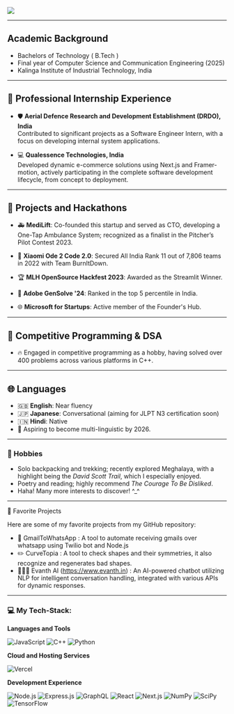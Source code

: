 

![](https://komarev.com/ghpvc/?username=StillAbeginnerr&color=green)

---
## Academic Background
- Bachelors of Technology ( B.Tech )
- Final year of Computer Science and Communication Engineering (2025)
- Kalinga Institute of Industrial Technology, India
---

## 🌟 Professional Internship Experience
- 🛡️ **Aerial Defence Research and Development Establishment (DRDO), India**  
  Contributed to significant projects as a Software Engineer Intern, with a focus on developing internal system applications.

- 💻 **Qualessence Technologies, India**  
  Developed dynamic e-commerce solutions using Next.js and Framer-motion, actively participating in the complete software development lifecycle, from concept to deployment.

---

## 🚀 Projects and Hackathons
- 🚑 **MediLift**: Co-founded this startup and served as CTO, developing a One-Tap Ambulance System; recognized as a finalist in the Pitcher’s Pilot Contest 2023.

- 🥇 **Xiaomi Ode 2 Code 2.0**: Secured All India Rank 11 out of 7,806 teams in 2022 with Team BurnItDown.

- 🏆 **MLH OpenSource Hackfest 2023**: Awarded as the Streamlit Winner.

- 🎨 **Adobe GenSolve '24**: Ranked in the top 5 percentile in India.

- 🌐 **Microsoft for Startups**: Active member of the Founder's Hub.

---

## 🧩 Competitive Programming & DSA
- 🔥 Engaged in competitive programming as a hobby, having solved over 400 problems across various platforms in C++.

---

## 🌐 Languages
- 🇬🇧 **English**: Near fluency  
- 🇯🇵 **Japanese**: Conversational (aiming for JLPT N3 certification soon)  
- 🇮🇳 **Hindi**: Native  
- 🌱 Aspiring to become multi-linguistic by 2026.

---

### 🎒 Hobbies

  - Solo backpacking and trekking; recently explored Meghalaya, with a highlight being the *David Scott Trail*, which I especially enjoyed.
  - Poetry and reading; highly recommend *The Courage To Be Disliked*.
  - Haha! Many more interests to discover! ^_^

---

🌟 Favorite Projects

Here are some of my favorite projects from my GitHub repository:

-	💬 GmailToWhatsApp : A tool to automate receiving gmails over whatsapp using Twilio bot and Node.js
-	✏️ CurveTopia : A tool to check shapes and their symmetries, it also recognize and regenerates bad shapes.
-	🙎🏻‍♂️ Evanth AI (https://www.evanth.in) : An AI-powered chatbot utilizing NLP for intelligent conversation handling, integrated with various APIs for dynamic responses.

---

### 💻 My Tech-Stack:

**Languages and Tools**

![JavaScript](https://img.shields.io/badge/Javascript-F7DF1E?style=for-the-badge&logo=Javascript&logoColor=black)
![C++](https://img.shields.io/badge/C++-FF6C37?style=for-the-badge&logo=C%2B%2B&logoColor=white)
![Python](https://img.shields.io/badge/python-3670A0?style=for-the-badge&logo=python&logoColor=ffdd54)

**Cloud and Hosting Services**

![Vercel](https://img.shields.io/badge/Vercel-000000.svg?style=for-the-badge&logo=Vercel&logoColor=white)

**Development Experience**

![Node.js](https://img.shields.io/badge/Node.js-339933?style=for-the-badge&logo=nodedotjs&logoColor=white)
![Express.js](https://img.shields.io/badge/Express.js-000000?style=for-the-badge&logo=express&logoColor=white)
![GraphQL](https://img.shields.io/badge/GraphQL-E10098.svg?style=for-the-badge&logo=GraphQL&logoColor=white)
![React](https://img.shields.io/badge/React-20232A?style=for-the-badge&logo=react&logoColor=61DAFB)
![Next.js](https://img.shields.io/badge/Next-black?style=for-the-badge&logo=next.js&logoColor=white)
![NumPy](https://img.shields.io/badge/numpy-%23013243.svg?style=for-the-badge&logo=numpy&logoColor=white)
![SciPy](https://img.shields.io/badge/SciPy-%230C55A5.svg?style=for-the-badge&logo=scipy&logoColor=white)
![TensorFlow](https://img.shields.io/badge/TensorFlow-%23FF6F00.svg?style=for-the-badge&logo=TensorFlow&logoColor=white)
